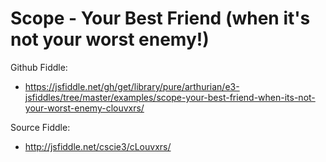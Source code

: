 # Scope - Your Best Friend (when it's not your worst enemy!)

Github Fiddle:
- https://jsfiddle.net/gh/get/library/pure/arthurian/e3-jsfiddles/tree/master/examples/scope-your-best-friend-when-its-not-your-worst-enemy-clouvxrs/

Source Fiddle:
- http://jsfiddle.net/cscie3/cLouvxrs/

